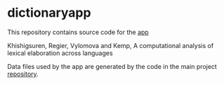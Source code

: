 # dictionaryapp

This repository contains source code for the [app]( https://www.charleskemp.com/code/lexicalelaboration.html) 

Khishigsuren, Regier, Vylomova and Kemp, A computational analysis of lexical elaboration across languages

Data files used by the app are generated by the code in the main project [repository](https://github.com/cskemp/dictionaryapp).



